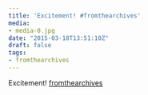 ```yaml
---
title: 'Excitement! #fromthearchives'
media:
- media-0.jpg
date: "2015-03-18T13:51:10Z"
draft: false
tags:
- fromthearchives
---
```

Excitement\! [fromthearchives](/tags/fromthearchives)
